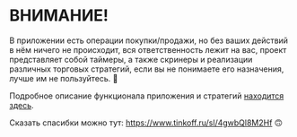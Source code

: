 # ВНИМАНИЕ!
В приложении есть операции покупки/продажи, но без ваших действий в нём ничего не происходит, вся ответственность лежит на вас, 
проект представляет собой таймеры, а также скринеры и реализации различных торговых стратегий, если вы не понимаете его назначения, лучше им не пользуйтесь. 🙌

Подробное описание функционала приложения и стратегий <a href="https://github.com/oostap/2358/wiki/Инструкция-к-2358">находится здесь</a>.

Сказать спасибки можно тут: https://www.tinkoff.ru/sl/4gwbQl8M2Hf 🙃
